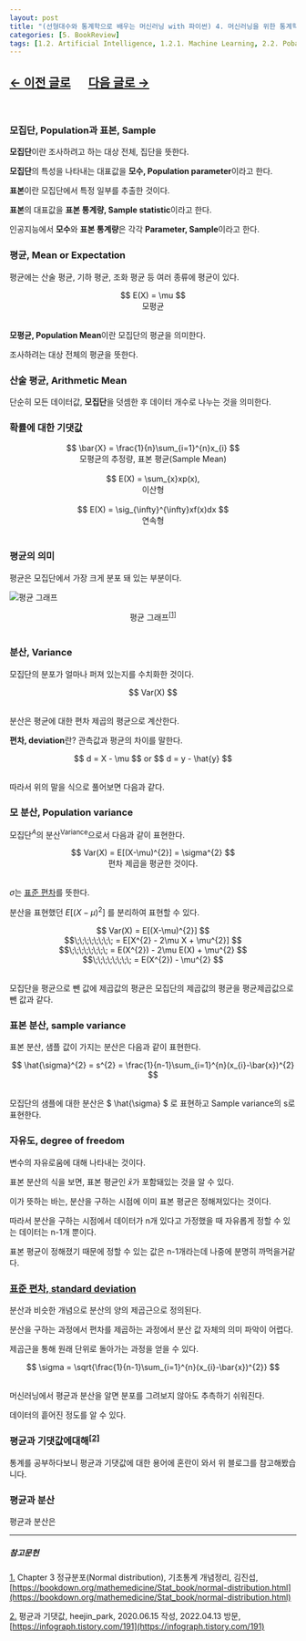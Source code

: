 ```yaml
---
layout: post
title: "(선형대수와 통계학으로 배우는 머신러닝 with 파이썬) 4. 머신러닝을 위한 통계학(2)"
categories: [5. BookReview]
tags: [1.2. Artificial Intelligence, 1.2.1. Machine Learning, 2.2. Pobability and Statistics]
---
```


## [←  이전 글로](https://maizer2.github.io/5.%20bookreview/2022/04/10/(선형대수와-통계학으로-배우는-머신러닝-with-파이썬)-4.-머신러닝을-위한-통계학(1).html) 　 [다음 글로 →](https://maizer2.github.io/5.%20bookreview/2022/04/00/(선형대수와-통계학으로-배우는-머신러닝-with-파이썬)-5.-최적화.html)
<br/>

### 모집단, Population과 표본, Sample

**모집단**이란 조사하려고 하는 대상 전체, 집단을 뜻한다.

**모집단**의 특성을 나타내는 대표값을 **모수, Population parameter**이라고 한다.

**표본**이란 모집단에서 특정 일부를 추출한 것이다.

**표본**의 대표값을 **표본 통계량, Sample statistic**이라고 한다.

인공지능에서 **모수**와 **표본 통계량**은 각각 **Parameter, Sample**이라고 한다.

### 평균, Mean or Expectation

평균에는 산술 평균, 기하 평균, 조화 평균 등 여러 종류에 평균이 있다.

<center>$$ E(X) = \mu $$</center>
<center>모평균</center><br/>

**모평균, Population Mean**이란 모집단의 평균을 의미한다.

조사하려는 대상 전체의 평균을 뜻한다.

### 산술 평균, Arithmetic Mean

단순히 모든 데이터값, **모집단**을 덧셈한 후 데이터 개수로 나누는 것을 의미한다.

### 확률에 대한 기댓값

<center>$$ \bar{X} = \frac{1}{n}\sum_{i=1}^{n}x_{i} $$</center>
<center>모평균의 추정량, 표본 평균(Sample Mean)</center><br/>

<center>$$ E(X) = \sum_{x}xp(x),</center>
<center>이산형</center><br/>

<center>$$ E(X) = \sig_{\infty}^{\infty}xf(x)dx $$</center>
<center>연속형</center><br/>

### 평균의 의미

평균은 모집단에서 가장 크게 분포 돼 있는 부분이다.

![평균 그래프](https://bookdown.org/mathemedicine/Stat_book/Basic-stat_files/figure-html/unnamed-chunk-8-1.png)
<center>평균 그래프<sup><a href="#footnote_1_1" name="footnote_1_2">[1]</a></sup></center><br/>

### 분산, Variance

모집단의 분포가 얼마나 퍼져 있는지를 수치화한 것이다.

<center>$$ Var(X) $$</center><br/>

분산은 평균에 대한 편차 제곱의 평균으로 계산한다.

**편차, deviation**란? 관측값과 평균의 차이를 말한다.

<center>$$ d = X - \mu $$ or $$ d = y - \hat{y} $$</center><br/>

따라서 위의 말을 식으로 풀어보면 다음과 같다.

### 모 분산, Population variance

모집단<sup>$A$</sup>의 분산<sup>Variance</sup>으로서 다음과 같이 표현한다.

<center>$$ Var(X) = E[(X-\mu)^{2}] = \sigma^{2} $$</center>

<center>편차 제곱을 평균한 것이다.</center><br/>

$\sigma$는 <a href="#footnote_2_1" name="footnote_2_2">표준 편차</a>를 뜻한다.


분산을 표현했던 $E[(X-\mu)^{2}]$ 를 분리하여 표현할 수 있다.

<center>$$ Var(X) = E[(X-\mu)^{2}] $$</center>
<center>$$\;\;\;\;\;\;\;\; = E[X^{2} - 2\mu X + \mu^{2}] $$</center>
<center>$$\;\;\;\;\;\;\;\; = E(X^{2}) - 2\mu E(X) + \mu^{2} $$</center>
<center>$$\;\;\;\;\;\;\;\; = E(X^{2}) - \mu^{2} $$</center><br/>

모집단을 평균으로 뺀 값에 제곱값의 평균은 모집단의 제곱값의 평균을 평균제곱값으로 뺀 값과 같다.

### 표본 분산, sample variance

표본 분산, 샘플 값이 가지는 분산은 다음과 같이 표현한다.

<center>$$ \hat{\sigma}^{2} = s^{2} = \frac{1}{n-1}\sum_{i=1}^{n}(x_{i}-\bar{x})^{2} $$ </center><br/>

모집단의 샘플에 대한 분산은 $ \hat{\sigma} $ 로 표현하고 Sample variance의 s로 표현한다.

### 자유도, degree of freedom

변수의 자유로움에 대해 나타내는 것이다.

표본 분산의 식을 보면, 표본 평균인 $\bar{x}$가 포함돼있는 것을 알 수 있다.

이가 뜻하는 바는, 분산을 구하는 시점에 이미 표본 평균은 정해져있다는 것이다.

따라서 분산을 구하는 시점에서 데이터가 n개 있다고 가정했을 때 자유롭게 정할 수 있는 데이터는 n-1개 뿐이다.

표본 평균이 정해졌기 때문에 정할 수 있는 값은 n-1개라는데 나중에 분명히 까먹을거같다.

### <a href="#footnote_2_2" name="footnote_2_1">표준 편차, standard deviation</a>

분산과 비슷한 개념으로 분산의 양의 제곱근으로 정의된다.

분산을 구하는 과정에서 편차를 제곱하는 과정에서 분산 값 자체의 의미 파악이 어렵다.

제곱근을 통해 원래 단위로 돌아가는 과정을 얻을 수 있다.

<center>$$ \sigma = \sqrt{\frac{1}{n-1}\sum_{i=1}^{n}(x_{i}-\bar{x})^{2}} $$</center><br/>

머신러닝에서 평균과 분산을 알면 분포를 그려보지 않아도 추측하기 쉬워진다.

데이터의 흩어진 정도를 알 수 있다.

### 평균과 기댓값에대해<sup><a href="#footnote_3_1" name="footnote_3_2">[2]</a></sup>

통계를 공부하다보니 평균과 기댓값에 대한 용어에 혼란이 와서 위 블로그를 참고해봤습니다.



### 평균과 분산

평균과 분산은 

---

##### 참고문헌

<a href="#footnote_1_2" name="footnote_1_1">1.</a> Chapter 3 정규분포(Normal distribution), 기초통계 개념정리, 김진섭, [https://bookdown.org/mathemedicine/Stat_book/normal-distribution.html](https://bookdown.org/mathemedicine/Stat_book/normal-distribution.html)

<a href="#footnote_3_2" name="footnote_3_1">2.</a> 평균과 기댓값, heejin_park, 2020.06.15 작성, 2022.04.13 방문, [https://infograph.tistory.com/191](https://infograph.tistory.com/191)